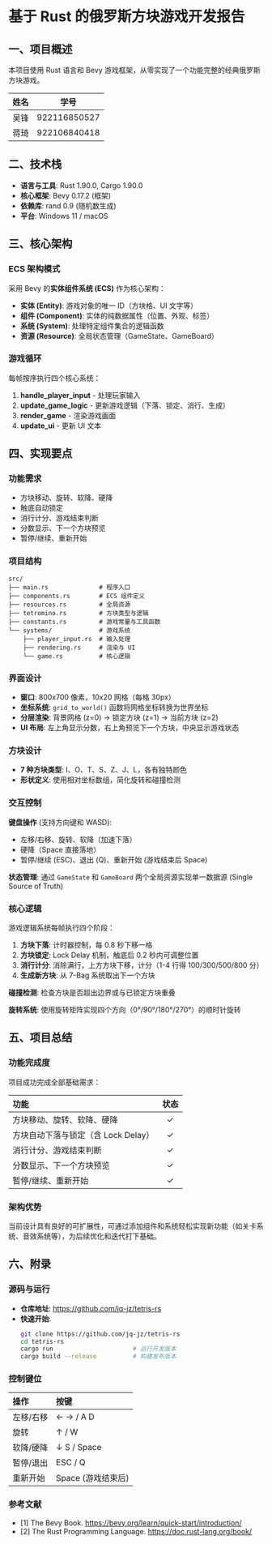 # 基于 Rust 的俄罗斯方块游戏开发报告

## 一、项目概述

本项目使用 Rust 语言和 Bevy 游戏框架，从零实现了一个功能完整的经典俄罗斯方块游戏。

| 姓名 | 学号         |
| ---- | ------------ |
| 吴锋 | 922116850527 |
| 蒋琦 | 922106840418 |

## 二、技术栈

- **语言与工具**: Rust 1.90.0, Cargo 1.90.0
- **核心框架**: Bevy 0.17.2 (框架)
- **依赖库**: rand 0.9 (随机数生成)
- **平台**: Windows 11 / macOS

## 三、核心架构

### ECS 架构模式

采用 Bevy 的**实体组件系统 (ECS)** 作为核心架构：

- **实体 (Entity)**: 游戏对象的唯一 ID（方块格、UI 文字等）
- **组件 (Component)**: 实体的纯数据属性（位置、外观、标签）
- **系统 (System)**: 处理特定组件集合的逻辑函数
- **资源 (Resource)**: 全局状态管理（GameState、GameBoard）

### 游戏循环

每帧按序执行四个核心系统：

1. **handle_player_input** - 处理玩家输入
2. **update_game_logic** - 更新游戏逻辑（下落、锁定、消行、生成）
3. **render_game** - 渲染游戏画面
4. **update_ui** - 更新 UI 文本

## 四、实现要点

### 功能需求

- 方块移动、旋转、软降、硬降
- 触底自动锁定
- 消行计分、游戏结束判断
- 分数显示、下一个方块预览
- 暂停/继续、重新开始

### 项目结构

```
src/
├── main.rs              # 程序入口
├── components.rs        # ECS 组件定义
├── resources.rs         # 全局资源
├── tetromino.rs         # 方块类型与逻辑
├── constants.rs         # 游戏常量与工具函数
└── systems/             # 游戏系统
    ├── player_input.rs  # 输入处理
    ├── rendering.rs     # 渲染与 UI
    └── game.rs          # 核心逻辑
```

### 界面设计

- **窗口**: 800x700 像素，10x20 网格（每格 30px）
- **坐标系统**: `grid_to_world()` 函数将网格坐标转换为世界坐标
- **分层渲染**: 背景网格 (z=0) → 锁定方块 (z=1) → 当前方块 (z=2)
- **UI 布局**: 左上角显示分数，右上角预览下一个方块，中央显示游戏状态

### 方块设计

- **7 种方块类型**: I、O、T、S、Z、J、L，各有独特颜色
- **形状定义**: 使用相对坐标数组，简化旋转和碰撞检测

### 交互控制

**键盘操作** (支持方向键和 WASD):

- 左移/右移、旋转、软降（加速下落）
- 硬降（Space 直接落地）
- 暂停/继续 (ESC)、退出 (Q)、重新开始 (游戏结束后 Space)

**状态管理**: 通过 `GameState` 和 `GameBoard` 两个全局资源实现单一数据源 (Single Source of Truth)

### 核心逻辑

游戏逻辑系统每帧执行四个阶段：

1. **方块下落**: 计时器控制，每 0.8 秒下移一格
2. **方块锁定**: Lock Delay 机制，触底后 0.2 秒内可调整位置
3. **消行计分**: 消除满行，上方方块下移，计分（1-4 行得 100/300/500/800 分）
4. **生成新方块**: 从 7-Bag 系统取出下一个方块

**碰撞检测**: 检查方块是否超出边界或与已锁定方块重叠

**旋转系统**: 使用旋转矩阵实现四个方向（0°/90°/180°/270°）的顺时针旋转

## 五、项目总结

### 功能完成度

项目成功完成全部基础需求：

| 功能                                | 状态 |
| :---------------------------------- | :--: |
| 方块移动、旋转、软降、硬降          |  ✓   |
| 方块自动下落与锁定（含 Lock Delay） |  ✓   |
| 消行计分、游戏结束判断              |  ✓   |
| 分数显示、下一个方块预览            |  ✓   |
| 暂停/继续、重新开始                 |  ✓   |

### 架构优势

当前设计具有良好的可扩展性，可通过添加组件和系统轻松实现新功能（如关卡系统、音效系统等），为后续优化和迭代打下基础。

## 六、附录

### 源码与运行

- **仓库地址**: https://github.com/jq-jz/tetris-rs
- **快速开始**:
  ```bash
  git clone https://github.com/jq-jz/tetris-rs
  cd tetris-rs
  cargo run                      # 运行开发版本
  cargo build --release          # 构建发布版本
  ```

### 控制键位

| 操作      | 按键               |
| :-------- | :----------------- |
| 左移/右移 | ← → / A D          |
| 旋转      | ↑ / W              |
| 软降/硬降 | ↓ S / Space        |
| 暂停/退出 | ESC / Q            |
| 重新开始  | Space (游戏结束后) |

### 参考文献

- [1] The Bevy Book. https://bevy.org/learn/quick-start/introduction/
- [2] The Rust Programming Language. https://doc.rust-lang.org/book/

